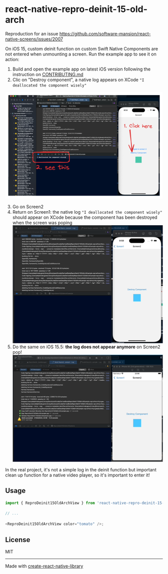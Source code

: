 # react-native-repro-deinit-15-old-arch

Reproduction for an issue https://github.com/software-mansion/react-native-screens/issues/2007

On iOS 15, custom deinit function on custom Swift Native Components are not entered when unmounting a screen.
Run the example app to see it on action:

1. Build and open the example app on latest iOS version following the instruction on [CONTRIBUTING.md](./CONTRIBUTING.md)
2. Clic on "Destroy component", a native log appears on XCode `"I deallocated the component wisely"`

![Deallocation log on component direct destroy](doc/image.png)

3. Go on Screen2
4. Return on Screen1: the native log `"I deallocated the component wisely"` should appear on XCode because the component has been destroyed when the screen was poping
   ![Deallocation log on screen pop](doc/demoLogScreenUnmounted.gif)
5. Do the same on iOS 15.5: **the log does not appear anymore** on Screen2 pop!
   ![No deallocation log on screen pop](doc/demoNoLogiOS15.gif)

In the real project, it's not a simple log in the deinit function but important clean up function for a native video player, so it's important to enter it!

## Usage

```js
import { ReproDeinit15OldArchView } from 'react-native-repro-deinit-15-old-arch';

// ...

<ReproDeinit15OldArchView color="tomato" />;
```

## License

MIT

---

Made with [create-react-native-library](https://github.com/callstack/react-native-builder-bob)
